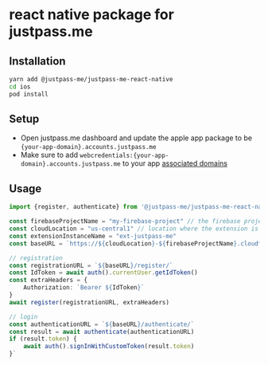 # react native package for justpass.me

## Installation

```sh
yarn add @justpass-me/justpass-me-react-native
cd ios
pod install
```

## Setup
- Open justpass.me dashboard and update the apple app package to be `{your-app-domain}.accounts.justpass.me`
- Make sure to add `webcredentials:{your-app-domain}.accounts.justpass.me` to your app [associated domains](https://developer.apple.com/documentation/xcode/supporting-associated-domains#Add-the-associated-domains-entitlement-to-your-app)

## Usage

```typescript
import {register, authenticate} from '@justpass-me/justpass-me-react-native'

const firebaseProjectName = "my-firebase-project" // the firebase project where the extension is installed
const cloudLocation = "us-central1" // location where the extension is installed
const extensionInstanceName = "ext-justpass-me"
const baseURL = `https://${cloudLocation}-${firebaseProjectName}.cloudfunctions.net/${extensionInstanceName}-oidc`

// registration
const registrationURL = `${baseURL}/register/`
const IdToken = await auth().currentUser.getIdToken()
const extraHeaders = {
    Authorization: `Bearer ${IdToken}`
}
await register(registrationURL, extraHeaders)

// login
const authenticationURL = `${baseURL}/authenticate/`
const result = await authenticate(authenticationURL)
if (result.token) {
    await auth().signInWithCustomToken(result.token)
}`
```
